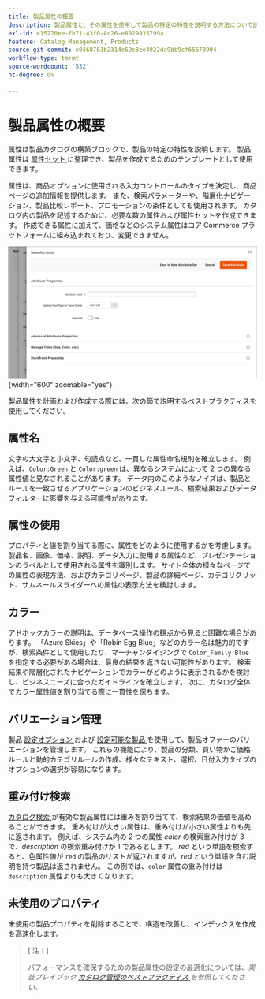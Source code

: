 ```yaml
---
title: 製品属性の概要
description: 製品属性と、その属性を使用して製品の特定の特性を説明する方法について説明します。
exl-id: e15770ee-fb71-43f0-8c26-e8029935799a
feature: Catalog Management, Products
source-git-commit: e0468763b2314e69e8ee4922da9bb9cf65578904
workflow-type: tm+mt
source-wordcount: '532'
ht-degree: 0%

---
```


# 製品属性の概要

属性は製品カタログの構築ブロックで、製品の特定の特性を説明します。 製品属性は [ 属性セット ](attribute-sets.md) に整理でき、製品を作成するためのテンプレートとして使用できます。

属性は、商品オプションに使用される入力コントロールのタイプを決定し、商品ページの追加情報を提供します。 また、検索パラメーターや、階層化ナビゲーション、製品比較レポート、プロモーションの条件としても使用されます。 カタログ内の製品を記述するために、必要な数の属性および属性セットを作成できます。 作成できる属性に加えて、価格などのシステム属性はコア Commerce プラットフォームに組み込まれており、変更できません。

![ 製品の編集中に新しい属性を作成 ](./assets/product-attribute-add-new.png){width="600" zoomable="yes"}

製品属性を計画および作成する際には、次の節で説明するベストプラクティスを使用してください。

## 属性名

文字の大文字と小文字、句読点など、一貫した属性命名規則を確立します。 例えば、`Color:Green` と `Color:green` は、異なるシステムによって 2 つの異なる属性値と見なされることがあります。 データ内のこのようなノイズは、製品とルールを一致させるアプリケーションのビジネスルール、検索結果およびデータフィルターに影響を与える可能性があります。

## 属性の使用

プロパティと値を割り当てる際に、属性をどのように使用するかを考慮します。 製品名、画像、価格、説明、データ入力に使用する属性など、プレゼンテーションのラベルとして使用される属性を識別します。 サイト全体の様々なページでの属性の表現方法、およびカテゴリページ、製品の詳細ページ、カテゴリグリッド、サムネールスライダーへの属性の表示方法を検討します。

## カラー

アドホックカラーの説明は、データベース操作の観点から見ると困難な場合があります。 「Azure Skies」や「Robin Egg Blue」などのカラー名は魅力的ですが、検索条件として使用したり、マーチャンダイジングで `Color_Family:Blue` を指定する必要がある場合は、最良の結果を返さない可能性があります。 検索結果や階層化されたナビゲーションでカラーがどのように表示されるかを検討し、ビジネスニーズに合ったガイドラインを確立します。 次に、カタログ全体でカラー属性値を割り当てる際に一貫性を保ちます。

## バリエーション管理

製品 [ 設定オプション ](product-configurations.md) および [ 設定可能な製品 ](product-create-configurable.md) を使用して、製品オファーのバリエーションを管理します。 これらの機能により、製品の分類、買い物かご価格ルールと動的カテゴリルールの作成、様々なテキスト、選択、日付入力タイプのオプションの選択が容易になります。

## 重み付け検索

[ カタログ検索 ](search.md) が有効な製品属性には重みを割り当てて、検索結果の価値を高めることができます。 重み付けが大きい属性は、重み付けが小さい属性よりも先に返されます。 例えば、システム内の 2 つの属性 _color_ の検索重み付けが 3 で、_description_ の検索重み付けが 1 であるとします。 _red_ という単語を検索すると、色属性値が `red` の製品のリストが返されますが、_red_ という単語を含む説明を持つ製品は返されません。 この例では、`color` 属性の重み付けは `description` 属性よりも大きくなります。

## 未使用のプロパティ

未使用の製品プロパティを削除することで、構造を改善し、インデックスを作成を高速化します。


>[ 注！]
>
>パフォーマンスを確保するための製品属性の設定の最適化については、_実装プレイブック [ カタログ管理のベストプラクティス ](https://experienceleague.adobe.com/en/docs/commerce-operations/implementation-playbook/best-practices/planning/catalog-management#product-attributes) を参照してください_。
